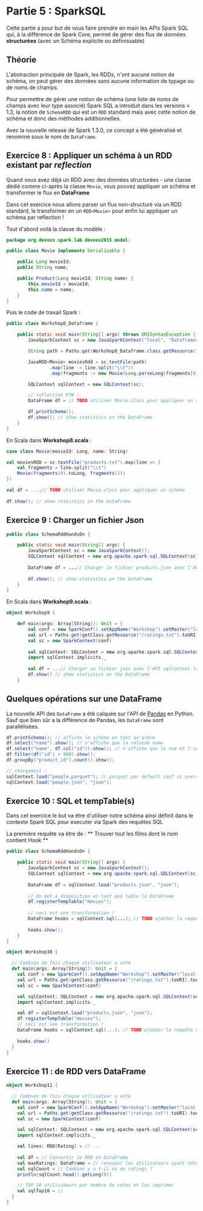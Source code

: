 # Partie 5 : SparkSQL

Cette partie a pour but de vous faire prendre en main les APIs Spark SQL qui, à la différence de Spark Core, permet de gérer des flux de données **structurées** (avec un Schéma explicite ou définissable)

## Théorie
L'abstraction principale de Spark, les RDDs, n'ont aucune notion de schéma, on peut gérer des données sans aucune information de typage ou de noms de champs.

Pour permettre de gérer une notion de schéma (une liste de noms de champs avec leur type associé) Spark SQL a introduit dans les versions < 1.3, la notion de ```SchemaRDD``` qui est un ```RDD``` standard mais avec cette notion de schéma et donc des méthodes additionnelles.

Avec la nouvelle release de Spark 1.3.0, ce concept a été généralisé et renommé sous le nom de `DataFrame`.


## Exercice 8 : Appliquer un schéma à un RDD existant par *reflection*
Quand vous avez déjà un RDD avec des données structurées - une classe dédié comme ci-après la classe ```Movie```, vous pouvez appliquer un schéma et transformer le flux en **DataFrame**

Dans cet exercice nous allons parser un flux non-structuré via un RDD standard, le transformer en un ```RDD<Movie>``` pour enfin lui appliquer un schéma par reflection !

Tout d'abord voilà la classe du modèle :

```java
package org.devoxx.spark.lab.devoxx2015.model;

public class Movie implements Serializable {

    public Long movieId;
    public String name;

    public Product(Long movieId, String name) {
        this.movieId = movieId;
        this.name = name;
    }
}
```

Puis le code de travail Spark :

```java
public class Workshop8_Dataframe {

    public static void main(String[] args) throws URISyntaxException {
        JavaSparkContext sc = new JavaSparkContext("local", "Dataframes");

        String path = Paths.get(Workshop8_Dataframe.class.getResource("/products.txt").toURI()).toAbsolutePath().toString();

        JavaRDD<Movie> moviesRdd = sc.textFile(path)
                .map(line -> line.split("\\t"))
                .map(fragments -> new Movie(Long.parseLong(fragments[0]), fragments[1]));

        SQLContext sqlContext = new SQLContext(sc);

        // reflection FTW !
        DataFrame df = // TODO utiliser Movie.class pour appliquer un schema 

        df.printSchema();
        df.show(); // show statistics on the DataFrame
    }
}
```

En Scala dans **Workshop8.scala** : 

```scala
case class Movie(movieId: Long, name: String)

val moviesRDD = sc.textFile("products.txt").map(line => {
    val fragments = line.split("\\t")
    Movie(fragments(0).toLong, fragments(1))
})

val df = ...;// TODO utiliser Movie.class pour appliquer un schema 
        
df.show(); // show statistics on the DataFrame
```

## Exercice 9 : Charger un fichier Json

```java
public class SchemaRddHandsOn {

    public static void main(String[] args) {
        JavaSparkContext sc = new JavaSparkContext();
        SQLContext sqlContext = new org.apache.spark.sql.SQLContext(sc);
        
        DataFrame df = ...// Charger le fichier products.json avec l'API sc.load(...)
        
        df.show(); // show statistics on the DataFrame
    }
}
```

En Scala dans **Workshop9.scala** :
```scala
object Workshop9 {

    def main(args: Array[String]): Unit = {
        val conf = new SparkConf().setAppName("Workshop").setMaster("local[*]")
        val url = Paths.get(getClass.getResource("/ratings.txt").toURI).toAbsolutePath.toString
        val sc = new SparkContext(conf)
    
        val sqlContext: SQLContext = new org.apache.spark.sql.SQLContext(sc)
        import sqlContext.implicits._
        
        val df = ...// Charger un fichier json avec l'API sqlContext.load(...) --> DataFrame
        df.show() // show statistics on the DataFrame
    }
```

## Quelques opérations sur une DataFrame
La nouvelle API des ```DataFrame``` a été calquée sur l'API de [Pandas](http://pandas.pydata.org/) en Python. Sauf que bien sûr a la différence de Pandas, les ```DataFrame``` sont parallélisées.

```java 
df.printSchema(); // affiche le schéma en tant qu'arbre
df.select("name").show(); // n'affiche que la colonne name
df.select("name", df.col("id")).show(); // n'affiche que le nom et l'id
df.filter(df("id") > 900).show();
df.groupBy("product_id").count().show();

// chargement :
sqlContext.load("people.parquet"); // parquet par default sauf si overrider par spark.sql.sources.default
sqlContext.load("people.json", "json");
```

## Exercice 10 : SQL et tempTable(s)
Dans cet exercice le but va être d'utiliser notre schéma ainsi définit dans le contexte Spark SQL pour executer via Spark des requêtes SQL

La première requête va être de : 
** Trouver tout les films dont le nom contient Hook ** 

```java
public class SchemaRddHandsOn {

    public static void main(String[] args) {
        JavaSparkContext sc = new JavaSparkContext();
        SQLContext sqlContext = new org.apache.spark.sql.SQLContext(sc);
        
        DataFrame df = sqlContext.load("products.json", "json");
        
        // On met à disposition en tant que table la DataFrame
        df.registerTempTable("movies");
        
        // ceci est une transformation !
        DataFrame hooks = sqlContext.sql(...); // TODO ajouter la requête SQL
        
        hooks.show();
    }
}
```

```scala
object Workshop10 {

  // Combien de fois chaque utilisateur a voté
  def main(args: Array[String]): Unit = {
    val conf = new SparkConf().setAppName("Workshop").setMaster("local[*]")
    val url = Paths.get(getClass.getResource("/ratings.txt").toURI).toAbsolutePath.toString
    val sc = new SparkContext(conf)

    val sqlContext: SQLContext = new org.apache.spark.sql.SQLContext(sc)
    import sqlContext.implicits._

    val df = sqlContext.load("products.json", "json");
    df.registerTempTable("movies");
    // ceci est une transformation !
    DataFrame hooks = sqlContext.sql(...); // TODO ajouter la requête SQL
    
    hooks.show()
  }
}
```

## Exercice 11 : de RDD vers DataFrame

```scala
object Workshop11 {

  // Combien de fois chaque utilisateur a voté
  def main(args: Array[String]): Unit = {
    val conf = new SparkConf().setAppName("Workshop").setMaster("local[*]")
    val url = Paths.get(getClass.getResource("/ratings.txt").toURI).toAbsolutePath.toString
    val sc = new SparkContext(conf)

    val sqlContext: SQLContext = new org.apache.spark.sql.SQLContext(sc)
    import sqlContext.implicits._

    val lines: RDD[Rating] = // ...
    
    val df = // Convertir le RDD en DataFrame
    val maxRatings: DataFrame = // renvoyer les utilisateurs ayant noté 5
    val sqlCount = // Combien y a t-il eu de ratings ?
    println(sqlCount.head().getLong(0))

    // TOP 10 utilisateurs par nombre de votes et les imprimer
    val sqlTop10 = //
  }
}
```

